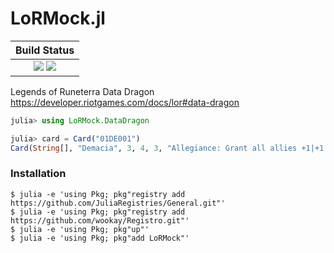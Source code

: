 # LoRMock.jl

|  **Build Status**                                                |
|:----------------------------------------------------------------:|
|  [![][travis-img]][travis-url]  [![][codecov-img]][codecov-url]  |

Legends of Runeterra Data Dragon
https://developer.riotgames.com/docs/lor#data-dragon

```julia
julia> using LoRMock.DataDragon

julia> card = Card("01DE001")
Card(String[], "Demacia", 3, 4, 3, "Allegiance: Grant all allies +1|+1.", "\"You must understand the weight of our banner. It flies for our king, our houses, our citizens. It is our unwavering belief in Demacia itself. Hold it high. Show them our pride.\" - Tianna Crownguard ", "SIXMOREVODKA", "Vanguard Bannerman", "01DE001", String[], "", "Rare", "Elite", "", "Unit", true)
```

### Installation
```
$ julia -e 'using Pkg; pkg"registry add https://github.com/JuliaRegistries/General.git"'
$ julia -e 'using Pkg; pkg"registry add https://github.com/wookay/Registro.git"'
$ julia -e 'using Pkg; pkg"up"'
$ julia -e 'using Pkg; pkg"add LoRMock"'
```

[travis-img]: https://api.travis-ci.org/wookay/LoRMock.jl.svg?branch=master
[travis-url]: https://travis-ci.org/wookay/LoRMock.jl

[codecov-img]: https://codecov.io/gh/wookay/LoRMock.jl/branch/master/graph/badge.svg
[codecov-url]: https://codecov.io/gh/wookay/LoRMock.jl/branch/master

